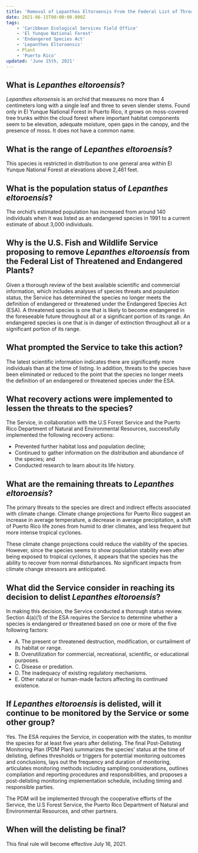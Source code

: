 ```yaml
---
title: 'Removal of Lepanthes Eltoroensis From the Federal List of Threatened and Endangered Plants'
date: 2021-06-15T00:00:00.000Z
tags:
    - 'Caribbean Ecological Services Field Office'
    - 'El Yunque National Forest'
    - 'Endangered Species Act'
    - 'Lepanthes Eltoroensis'
    - Plant
    - 'Puerto Rico'
updated: 'June 15th, 2021'
---
```


## What is _Lepanthes eltoroensis_?

_Lepanthes eltoroensis_ is an orchid that measures no more than 4 centimeters long with a single leaf and three to seven slender stems. Found only in El Yunque National Forest in Puerto Rico, it grows on moss-covered tree trunks within the cloud forest where important habitat components seem to be elevation, adequate moisture, open gaps in the canopy, and the presence of moss. It does not have a common name.

## What is the range of _Lepanthes eltoroensis_?

This species is restricted in distribution to one general area within El Yunque National Forest at elevations above 2,461 feet.

## What is the population status of _Lepanthes eltoroensis_?

The orchid’s estimated population has increased from around 140 individuals when it was listed as an endangered species in 1991 to a current estimate of about 3,000 individuals.

## Why is the U.S. Fish and Wildlife Service proposing to remove _Lepanthes eltoroensis_ from the Federal List of Threatened and Endangered Plants?

Given a thorough review of the best available scientific and commercial information, which includes analyses of species threats and population status, the Service has determined the species no longer meets the definition of endangered or threatened under the Endangered Species Act (ESA). A threatened species is one that is likely to become endangered in the foreseeable future throughout all or a significant portion of its range. An endangered species is one that is in danger of extinction throughout all or a significant portion of its range.

## What prompted the Service to take this action?

The latest scientific information indicates there are significantly more individuals than at the time of listing. In addition, threats to the species have been eliminated or reduced to the point that the species no longer meets the definition of an endangered or threatened species under the ESA.

## What recovery actions were implemented to lessen the threats to the species?

The Service, in collaboration with the U.S Forest Service and the Puerto Rico Department of Natural and Environmental Resources, successfully implemented the following recovery actions:

- Prevented further habitat loss and population decline;
- Continued to gather information on the distribution and abundance of the species; and
- Conducted research to learn about its life history.

## What are the remaining threats to _Lepanthes eltoroensis_?

The primary threats to the species are direct and indirect effects associated with climate change.  Climate change projections for Puerto Rico suggest an increase in average temperature, a decrease in average precipitation, a shift of Puerto Rico life zones from humid to drier climates, and less frequent but more intense tropical cyclones.

These climate change projections could reduce the viability of the species.  However, since the species seems to show population stability even after being exposed to tropical cyclones, it appears that the species has the ability to recover from normal disturbances.  No significant impacts from climate change stressors are anticipated.

## What did the Service consider in reaching its decision to delist _Lepanthes eltoroensis_?

In making this decision, the Service conducted a thorough status review. Section 4(a)(1) of the ESA requires the Service to determine whether a species is endangered or threatened based on one or more of the five following factors:

- A. The present or threatened destruction, modification, or curtailment of its habitat or range.
- B. Overutilization for commercial, recreational, scientific, or educational purposes.
- C. Disease or predation.
- D. The inadequacy of existing regulatory mechanisms.
- E. Other natural or human-made factors affecting its continued existence.

## If _Lepanthes eltoroensis_ is delisted, will it continue to be monitored by the Service or some other group?

Yes. The ESA requires the Service, in cooperation with the states, to monitor the species for at least five years after delisting. The final Post-Delisting Monitoring Plan (PDM Plan) summarizes the species’ status at the time of delisting, defines thresholds or triggers for potential monitoring outcomes and conclusions, lays out the frequency and duration of monitoring, articulates monitoring methods including sampling considerations, outlines compilation and reporting procedures and responsibilities, and proposes a post-delisting monitoring implementation schedule, including timing and responsible parties.

The PDM will be implemented through the cooperative efforts of the Service, the U.S Forest Service, the Puerto Rico Department of Natural and Environmental Resources, and other partners.

## When will the delisting be final?

This final rule will become effective July 16, 2021.
